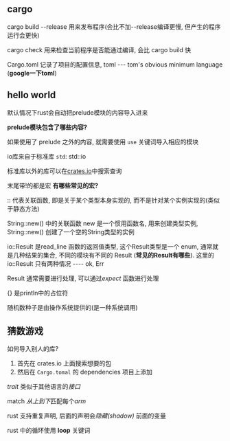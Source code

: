 ## cargo
cargo build --release 用来发布程序(会比不加--release编译更慢, 但产生的程序运行会更快)

cargo check 用来检查当前程序是否能通过编译, 会比 cargo build 快

Cargo.toml 记录了项目的配置信息, 
toml --- tom's obvious minimum language (**google一下toml**)

## hello world
默认情况下rust会自动把prelude模块的内容导入进来

**prelude模块包含了哪些内容?**

如果使用了 prelude 之外的内容, 就需要使用 `use` 关键词导入相应的模块

io库来自于标准库 `std`:  std::io

标准库以外的库可以在[crates.io](https://crates.io/)中搜索查询

末尾带!的都是宏 **有哪些常见的宏?**

:: 代表关联函数, 即是关于某个类型本身实现的, 而不是针对某个实例实现的(类似于静态方法)


String::new() 中的关联函数 new 是一个惯用函数名, 用来创建类型实例, String::new() 创建了一个空的String类型的实例

io::Result 是read_line 函数的返回值类型, 这个Result类型是一个 enum, 通常就是几种结果的集合, 不同的模块有不同的 Result (**常见的Result有哪些**). 这里的 io::Result 只有两种情况 ---- ok, Err

Result 通常需要进行处理, 可以通过*expect* 函数进行处理

{} 是println中的占位符


随机数种子是由操作系统提供的(是一种系统调用)

## 猜数游戏
如何导入别人的库?

1. 首先在 crates.io 上面搜索想要的包
2. 然后在 `Cargo.tomal` 的 dependencies 项目上添加


*trait* 类似于其他语言的*接口*

match *从上到下*匹配每个*arm*  

rust 支持重复声明, 后面的声明会*隐藏(shadow)* 前面的变量

rust 中的循环使用 **loop** 关键词